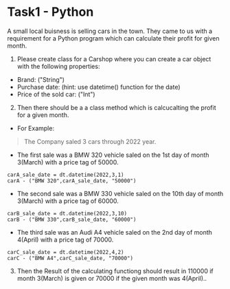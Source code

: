 # Task1 - Python

A small local buisness is selling cars in the town. They came to us with a requirement for a Python program which can calculate their profit for given month.

1. Please create class for a Carshop where you can create a car object with the following properties:
 - Brand: ("String")
 - Purchase date: (hint: use datetime() function for the date)
 - Price of the sold car: ("Int")
 
2. Then there should be a a class method which is calcucalting the profit for a given month.

- For Example:

> The Company saled 3 cars through 2022 year.

- The first sale was a BMW 320 vehicle saled on the 1st day of month 3(March) with a price tag of 50000.
```
carA_sale_date = dt.datetime(2022,3,1)
carA - ("BMW 320",carA_sale_date, "50000")
```

- The second sale was a BMW 330 vehicle saled on the 10th day of month 3(March) with a price tag of 60000.
```
carB_sale_date = dt.datetime(2022,3,10)
carB - ("BMW 330",carB_sale_date, "60000")
```

- The third sale was an Audi A4 vehicle saled on the 2nd day of month 4(April) with a price tag of 70000.
```
carC_sale_date = dt.datetime(2022,4,2)
carC - ("BMW A4",carC_sale_date, "70000")
```

3. Then the Result of the calculating functiong should result in 110000 if month 3(March) is given or 70000 if the given month was 4(April)..

